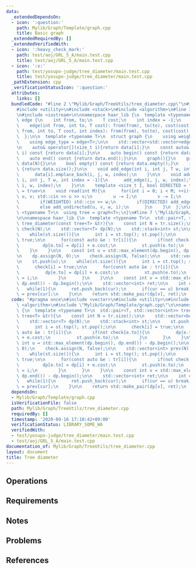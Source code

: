 ```yaml
---
data:
  _extendedDependsOn:
  - icon: ':question:'
    path: Mylib/Graph/Template/graph.cpp
    title: Basic graph
  _extendedRequiredBy: []
  _extendedVerifiedWith:
  - icon: ':heavy_check_mark:'
    path: test/aoj/GRL_5_A/main.test.cpp
    title: test/aoj/GRL_5_A/main.test.cpp
  - icon: ':x:'
    path: test/yosupo-judge/tree_diameter/main.test.cpp
    title: test/yosupo-judge/tree_diameter/main.test.cpp
  _pathExtension: cpp
  _verificationStatusIcon: ':question:'
  attributes:
    links: []
  bundledCode: "#line 2 \"Mylib/Graph/TreeUtils/tree_diameter.cpp\"\n#include <vector>\n\
    #include <utility>\n#include <stack>\n#include <algorithm>\n#line 3 \"Mylib/Graph/Template/graph.cpp\"\
    \n#include <iostream>\n\nnamespace haar_lib {\n  template <typename T>\n  struct\
    \ edge {\n    int from, to;\n    T cost;\n    int index = -1;\n    edge(){}\n\
    \    edge(int from, int to, T cost): from(from), to(to), cost(cost){}\n    edge(int\
    \ from, int to, T cost, int index): from(from), to(to), cost(cost), index(index){}\n\
    \  };\n\n  template <typename T>\n  struct graph {\n    using weight_type = T;\n\
    \    using edge_type = edge<T>;\n\n    std::vector<std::vector<edge<T>>> data;\n\
    \n    auto& operator[](size_t i){return data[i];}\n    const auto& operator[](size_t\
    \ i) const {return data[i];}\n\n    auto begin() const {return data.begin();}\n\
    \    auto end() const {return data.end();}\n\n    graph(){}\n    graph(int N):\
    \ data(N){}\n\n    bool empty() const {return data.empty();}\n    int size() const\
    \ {return data.size();}\n\n    void add_edge(int i, int j, T w, int index = -1){\n\
    \      data[i].emplace_back(i, j, w, index);\n    }\n\n    void add_undirected(int\
    \ i, int j, T w, int index = -1){\n      add_edge(i, j, w, index);\n      add_edge(j,\
    \ i, w, index);\n    }\n\n    template <size_t I, bool DIRECTED = true, bool WEIGHTED\
    \ = true>\n    void read(int M){\n      for(int i = 0; i < M; ++i){\n        int\
    \ u, v; std::cin >> u >> v;\n        u -= I;\n        v -= I;\n        T w = 1;\n\
    \        if(WEIGHTED) std::cin >> w;\n        if(DIRECTED) add_edge(u, v, w, i);\n\
    \        else add_undirected(u, v, w, i);\n      }\n    }\n  };\n\n  template\
    \ <typename T>\n  using tree = graph<T>;\n}\n#line 7 \"Mylib/Graph/TreeUtils/tree_diameter.cpp\"\
    \n\nnamespace haar_lib {\n  template <typename T>\n  std::pair<T, std::vector<int>>\
    \ tree_diameter(const tree<T> &tr){\n    const int N = tr.size();\n\n    std::vector<bool>\
    \ check(N);\n    std::vector<T> dp(N);\n    std::stack<int> st;\n\n    st.push(0);\n\
    \    while(st.size()){\n      int i = st.top(); st.pop();\n\n      check[i] =\
    \ true;\n\n      for(const auto &e : tr[i]){\n        if(not check[e.to]){\n \
    \         dp[e.to] = dp[i] + e.cost;\n          st.push(e.to);\n        }\n  \
    \    }\n    }\n\n    const int u = std::max_element(dp.begin(), dp.end()) - dp.begin();\n\
    \n    dp.assign(N, 0);\n    check.assign(N, false);\n\n    std::vector<int> prev(N);\n\
    \n    st.push(u);\n    while(st.size()){\n      int i = st.top(); st.pop();\n\n\
    \      check[i] = true;\n\n      for(const auto &e : tr[i]){\n        if(not check[e.to]){\n\
    \          dp[e.to] = dp[i] + e.cost;\n          st.push(e.to);\n          prev[e.to]\
    \ = i;\n        }\n      }\n    }\n\n    const int v = std::max_element(dp.begin(),\
    \ dp.end()) - dp.begin();\n\n    std::vector<int> ret;\n\n    int cur = v;\n \
    \   while(1){\n      ret.push_back(cur);\n      if(cur == u) break;\n      cur\
    \ = prev[cur];\n    }\n\n    return std::make_pair(dp[v], ret);\n  }\n}\n"
  code: "#pragma once\n#include <vector>\n#include <utility>\n#include <stack>\n#include\
    \ <algorithm>\n#include \"Mylib/Graph/Template/graph.cpp\"\n\nnamespace haar_lib\
    \ {\n  template <typename T>\n  std::pair<T, std::vector<int>> tree_diameter(const\
    \ tree<T> &tr){\n    const int N = tr.size();\n\n    std::vector<bool> check(N);\n\
    \    std::vector<T> dp(N);\n    std::stack<int> st;\n\n    st.push(0);\n    while(st.size()){\n\
    \      int i = st.top(); st.pop();\n\n      check[i] = true;\n\n      for(const\
    \ auto &e : tr[i]){\n        if(not check[e.to]){\n          dp[e.to] = dp[i]\
    \ + e.cost;\n          st.push(e.to);\n        }\n      }\n    }\n\n    const\
    \ int u = std::max_element(dp.begin(), dp.end()) - dp.begin();\n\n    dp.assign(N,\
    \ 0);\n    check.assign(N, false);\n\n    std::vector<int> prev(N);\n\n    st.push(u);\n\
    \    while(st.size()){\n      int i = st.top(); st.pop();\n\n      check[i] =\
    \ true;\n\n      for(const auto &e : tr[i]){\n        if(not check[e.to]){\n \
    \         dp[e.to] = dp[i] + e.cost;\n          st.push(e.to);\n          prev[e.to]\
    \ = i;\n        }\n      }\n    }\n\n    const int v = std::max_element(dp.begin(),\
    \ dp.end()) - dp.begin();\n\n    std::vector<int> ret;\n\n    int cur = v;\n \
    \   while(1){\n      ret.push_back(cur);\n      if(cur == u) break;\n      cur\
    \ = prev[cur];\n    }\n\n    return std::make_pair(dp[v], ret);\n  }\n}\n"
  dependsOn:
  - Mylib/Graph/Template/graph.cpp
  isVerificationFile: false
  path: Mylib/Graph/TreeUtils/tree_diameter.cpp
  requiredBy: []
  timestamp: '2020-09-16 17:10:42+09:00'
  verificationStatus: LIBRARY_SOME_WA
  verifiedWith:
  - test/yosupo-judge/tree_diameter/main.test.cpp
  - test/aoj/GRL_5_A/main.test.cpp
documentation_of: Mylib/Graph/TreeUtils/tree_diameter.cpp
layout: document
title: Tree diameter
---
```


## Operations

## Requirements

## Notes

## Problems

## References
